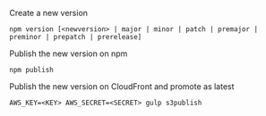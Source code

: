 Create a new version

```
npm version [<newversion> | major | minor | patch | premajor | preminor | prepatch | prerelease]
```

Publish the new version on npm

```
npm publish
```

Publish the new version on CloudFront and promote as latest

```
AWS_KEY=<KEY> AWS_SECRET=<SECRET> gulp s3publish
```
